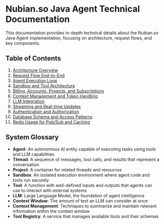 # Nubian.so Java Agent Technical Documentation

This documentation provides in-depth technical details about the Nubian.so Java Agent implementation, focusing on architecture, request flows, and key components.

## Table of Contents

1. [Architecture Overview](architecture-overview.md)
2. [Request Flow End-to-End](request-flow.md)
3. [Agent Execution Loop](agent-execution-loop.md)
4. [Sandbox and Tool Architecture](sandbox-tool-architecture.md)
5. [Billing, Accounts, Projects, and Subscriptions](billing-accounts-projects.md)
6. [Context Management and Token Handling](context-management.md)
7. [LLM Integration](llm-integration.md)
8. [Streaming and Real-time Updates](streaming.md)
9. [Authentication and Authorization](auth.md)
10. [Database Schema and Access Patterns](database.md)
11. [Redis Usage for Pub/Sub and Caching](redis-usage.md)

## System Glossary

- **Agent**: An autonomous AI entity capable of executing tasks using tools and LLM capabilities
- **Thread**: A sequence of messages, tool calls, and results that represent a conversation
- **Project**: A container for related threads and resources
- **Sandbox**: An isolated execution environment where agent code and tools run securely
- **Tool**: A function with well-defined inputs and outputs that agents can use to interact with external systems
- **LLM**: Large Language Model, the foundation of agent intelligence
- **Context Window**: The amount of text an LLM can consider at once
- **Context Management**: Techniques to summarize and maintain relevant information within the context window
- **Tool Registry**: A service that manages available tools and their schemas

